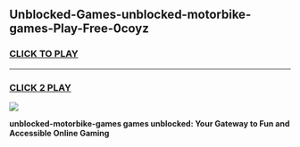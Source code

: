 
## Unblocked-Games-unblocked-motorbike-games-Play-Free-0coyz
<h3>
<a href="https://premium76.site?title=unblocked-motorbike-games&ref=18A1">CLICK TO PLAY</a></h3>
<hr>

<h3>
<a href="https://premium76.site?title=unblocked-motorbike-games&ref=18A1">CLICK 2 PLAY</a>
  
</h3>

<a href="https://premium76.site?title=unblocked-motorbike-games&ref=18A1"><img src="https://clearcache.store/games.png"></a>


**unblocked-motorbike-games games unblocked: Your Gateway to Fun and Accessible Online Gaming**
